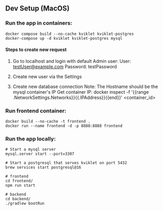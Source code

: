 ## Dev Setup (MacOS)

### Run the app in containers:

```
docker compose build --no-cache kviklet kviklet-postgres
docker-compose up -d kviklet kviklet-postgres mysql
```

#### Steps to create new request

1. Go to localhost and login with default Admin user:
   User: testUser@example.com
   Password: testPassword

2. Create new user via the Settings
3. Create new database connection
   Note: The Hostname should be the mysql container's IP
   Get container IP: docker inspect -f '{{range .NetworkSettings.Networks}}{{.IPAddress}}{{end}}' <container_id>

### Run frontend container:

```
docker build --no-cache -t frontend .
docker run --name frontend -d -p 8888:8888 frontend
```

### Run the app locally:

```
# Start a mysql server
mysql.server start --port=3307

# Start a postgresql that serves kviklet on port 5432
brew services start postgresql@16

# frontend
cd frontend/
npm run start

# backend
cd backend/
./gradlew bootRun
```
